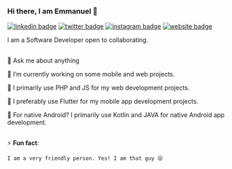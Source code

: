### Hi there, I am Emmanuel 👋

[![linkedin badge](https://img.shields.io/badge/LinkedIn-Emmanuel_Nwokoma-informational?style=flat&logo=linkedin)](https://www.linkedin.com/in/emmanuelnwokoma)
[![twitter badge](https://img.shields.io/badge/twitter-@enwokoma-1da1f2?style=flat&logo=twitter)](https://twitter.com/enwokoma)
[![instagram badge](https://img.shields.io/badge/instagram-@emmanwokoma-E1306C?style=flat&logo=instagram)](https://instagram.com/emmanwokoma)
[![website badge](https://img.shields.io/badge/facebook-profile-blue?style=flat&logo=facebook)](https://facebook.com/austin.nwokoma.9)

I am a Software Developer open to collaborating.

##

  💬 Ask me about anything

  🔭 I’m currently working on some mobile and web projects.

  💸 I primarily use PHP and JS for my web development projects.

  💸 I preferably use Flutter for my mobile app development projects.

  💸 For native Android? I primarily use Kotlin and JAVA for native Android app development.

##

⚡ <b>Fun fact</b>: 

    I am a very friendly person. Yes! I am that guy 😜
